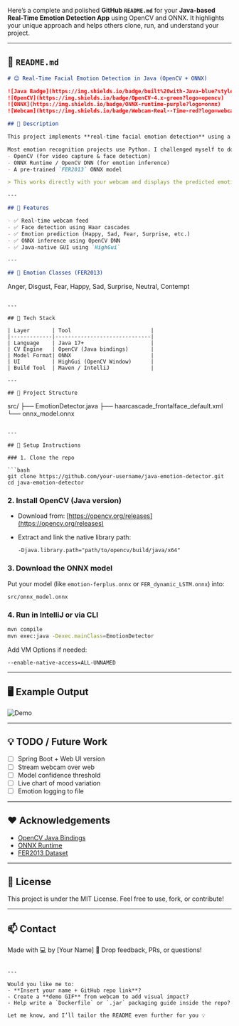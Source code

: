 Here’s a complete and polished **GitHub `README.md`** for your **Java-based Real-Time Emotion Detection App** using OpenCV and ONNX.
It highlights your unique approach and helps others clone, run, and understand your project.

---

## 📄 `README.md`

```markdown
# 😊 Real-Time Facial Emotion Detection in Java (OpenCV + ONNX)

![Java Badge](https://img.shields.io/badge/built%20with-Java-blue?style=flat&logo=java)
![OpenCV](https://img.shields.io/badge/OpenCV-4.x-green?logo=opencv)
![ONNX](https://img.shields.io/badge/ONNX-runtime-purple?logo=onnx)
![Webcam](https://img.shields.io/badge/Webcam-Real--Time-red?logo=webcam)

## 🚀 Description

This project implements **real-time facial emotion detection** using a **Java-only stack**, without relying on Python or third-party APIs.

Most emotion recognition projects use Python. I challenged myself to do it entirely in Java using:
- OpenCV (for video capture & face detection)
- ONNX Runtime / OpenCV DNN (for emotion inference)
- A pre-trained `FER2013` ONNX model

> This works directly with your webcam and displays the predicted emotion live on screen.

---

## 🎥 Features

- ✅ Real-time webcam feed
- ✅ Face detection using Haar cascades
- ✅ Emotion prediction (Happy, Sad, Fear, Surprise, etc.)
- ✅ ONNX inference using OpenCV DNN
- ✅ Java-native GUI using `HighGui`

---

## 🧠 Emotion Classes (FER2013)
```

Anger, Disgust, Fear, Happy, Sad, Surprise, Neutral, Contempt

```

---

## 🧰 Tech Stack

| Layer       | Tool                         |
|-------------|------------------------------|
| Language    | Java 17+                     |
| CV Engine   | OpenCV (Java bindings)       |
| Model Format| ONNX                         |
| UI          | HighGui (OpenCV Window)      |
| Build Tool  | Maven / IntelliJ             |

---

## 📂 Project Structure

```

src/
├── EmotionDetector.java
├── haarcascade\_frontalface\_default.xml
└── onnx\_model.onnx

````

---

## 🔧 Setup Instructions

### 1. Clone the repo

```bash
git clone https://github.com/your-username/java-emotion-detector.git
cd java-emotion-detector
````

### 2. Install OpenCV (Java version)

* Download from: [https://opencv.org/releases](https://opencv.org/releases)
* Extract and link the native library path:

  ```
  -Djava.library.path="path/to/opencv/build/java/x64"
  ```

### 3. Download the ONNX model

Put your model (like `emotion-ferplus.onnx` or `FER_dynamic_LSTM.onnx`) into:

```
src/onnx_model.onnx
```

### 4. Run in IntelliJ or via CLI

```bash
mvn compile
mvn exec:java -Dexec.mainClass=EmotionDetector
```

Add VM Options if needed:

```
--enable-native-access=ALL-UNNAMED
```

---

## 🖥️ Example Output

![Demo](https://user-images.githubusercontent.com/your-name/emotion-demo.gif)

---

## 💡 TODO / Future Work

* [ ] Spring Boot + Web UI version
* [ ] Stream webcam over web
* [ ] Model confidence threshold
* [ ] Live chart of mood variation
* [ ] Emotion logging to file

---

## ❤️ Acknowledgements

* [OpenCV Java Bindings](https://docs.opencv.org)
* [ONNX Runtime](https://onnxruntime.ai/)
* [FER2013 Dataset](https://www.kaggle.com/datasets/msambare/fer2013)

---

## 📃 License

This project is under the MIT License.
Feel free to use, fork, or contribute!

---

## 📫 Contact

Made with 💻 by \[Your Name]
📩 Drop feedback, PRs, or questions!

```

---

Would you like me to:
- **Insert your name + GitHub repo link**?
- Create a **demo GIF** from webcam to add visual impact?
- Help write a `Dockerfile` or `.jar` packaging guide inside the repo?

Let me know, and I’ll tailor the README even further for you 💡
```
